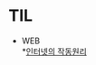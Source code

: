 # TIL
+ WEB   
  *[인터넷의 작동원리](https://github.com/limhyerin/TIL/blob/main/web/%EC%9D%B8%ED%84%B0%EB%84%B7%EC%9D%98%20%EC%9E%91%EB%8F%99%EC%9B%90%EB%A6%AC.md)
